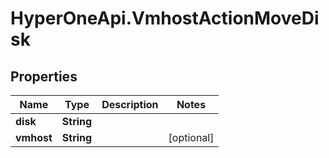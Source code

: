 # HyperOneApi.VmhostActionMoveDisk

## Properties
Name | Type | Description | Notes
------------ | ------------- | ------------- | -------------
**disk** | **String** |  | 
**vmhost** | **String** |  | [optional] 


